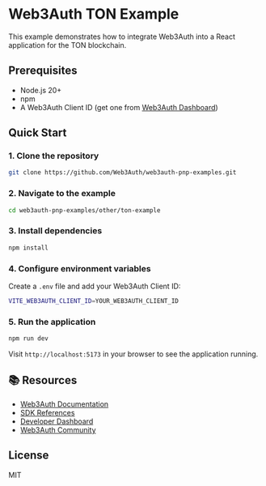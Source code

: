 # Web3Auth TON Example

This example demonstrates how to integrate Web3Auth into a React application for the TON blockchain.

## Prerequisites
- Node.js 20+
- npm
- A Web3Auth Client ID (get one from [Web3Auth Dashboard](https://dashboard.web3auth.io))

## Quick Start

### 1. Clone the repository
```bash
git clone https://github.com/Web3Auth/web3auth-pnp-examples.git
```

### 2. Navigate to the example
```bash
cd web3auth-pnp-examples/other/ton-example
```

### 3. Install dependencies
```bash
npm install
```

### 4. Configure environment variables
Create a `.env` file and add your Web3Auth Client ID:
```bash
VITE_WEB3AUTH_CLIENT_ID=YOUR_WEB3AUTH_CLIENT_ID
```

### 5. Run the application
```bash
npm run dev
```

Visit `http://localhost:5173` in your browser to see the application running.

## 📚 Resources

- [Web3Auth Documentation](https://web3auth.io/docs)
- [SDK References](https://web3auth.io/docs/sdk)
- [Developer Dashboard](https://dashboard.web3auth.io)
- [Web3Auth Community](https://web3auth.io/community)

## License
MIT
